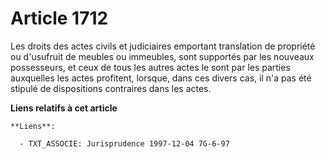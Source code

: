 # Article 1712

Les droits des actes civils et judiciaires emportant translation de propriété ou d'usufruit de meubles ou immeubles, sont
supportés par les nouveaux possesseurs, et ceux de tous les autres actes le sont par les parties auxquelles les actes
profitent, lorsque, dans ces divers cas, il n'a pas été stipulé de dispositions contraires dans les actes.

**Liens relatifs à cet article**

	**Liens**:

	  - TXT_ASSOCIE: Jurisprudence 1997-12-04 7G-6-97
